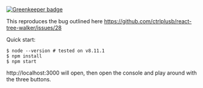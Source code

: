 
[![Greenkeeper badge](https://badges.greenkeeper.io/ewolfe/reproduce-bug-react-tree-walker-28.svg)](https://greenkeeper.io/)

This reproduces the bug outlined here https://github.com/ctrlplusb/react-tree-walker/issues/28

Quick start:

```
$ node --version # tested on v8.11.1
$ npm install
$ npm start
```

http://localhost:3000 will open, then open the console and play around with the three buttons.

